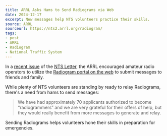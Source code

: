 ```yaml
---
title: ARRL Asks Hams to Send Radiograms via Web
date: 2024-12-17
excerpt: New messages help NTS volunteers practice their skills.
source: ARRL
sourceurl: https://nts2.arrl.org/radiogram/
tags:
- post
- ARRL
- Radiogram
- National Traffic System
---
```

In a [recent issue](https://arrl.informz.net/informzdataservice/onlineversion/ind/bWFpbGluZ2luc3RhbmNlaWQ9MzIwMzQxNSZzdWJzY3JpYmVyaWQ9NTI4ODg4ODI3#Bookmark_A4402782A) of the [NTS Letter](https://www.arrl.org/nts-letter), the ARRL encouraged amateur radio operators to utilize the [Radiogram portal on the web](https://nts2.arrl.org/radiogram/) to submit messages to friends and family.

While plenty of NTS volunteers are standing by ready to relay Radiograms, there's a need from hams to send messages:

> We have had approximately 70 applicants authorized to become “radiogrammers” and we are very grateful for their offers of help, but they would really benefit from more messages to generate and relay.

Sending Radiograms helps volunteers hone their skills in preparation for emergencies.